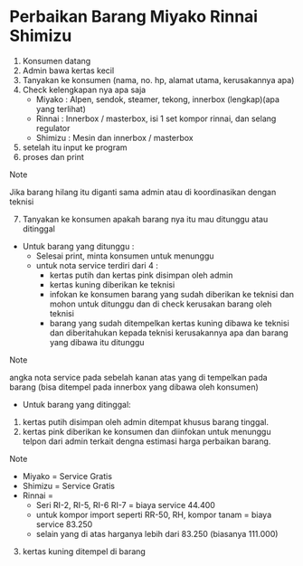 # Perbaikan Barang Miyako Rinnai Shimizu
1. Konsumen datang
2. Admin bawa kertas kecil
3. Tanyakan ke konsumen (nama, no. hp, alamat utama, kerusakannya apa)
4. Check kelengkapan nya apa saja 
   * Miyako : Alpen, sendok, steamer, tekong, innerbox (lengkap)(apa yang terlihat)
   * Rinnai : Innerbox / masterbox, isi 1 set kompor rinnai, dan selang regulator
   * Shimizu : Mesin dan innerbox / masterbox
5. setelah itu input ke program
6. proses dan print

> [!NOTE]
> Jika barang hilang itu diganti sama admin atau di koordinasikan dengan teknisi

7. Tanyakan ke konsumen apakah barang nya itu mau ditunggu atau ditinggal
* Untuk barang yang ditunggu :
  * Selesai print, minta konsumen untuk menunggu
  * untuk nota service terdiri dari 4 :
    * kertas putih dan kertas pink disimpan oleh admin
    * kertas kuning diberikan ke teknisi 
    * infokan ke konsumen barang yang sudah diberikan ke teknisi dan mohon untuk ditunggu dan di check kerusakan barang oleh teknisi
    * barang yang sudah ditempelkan kertas kuning dibawa ke teknisi dan diberitahukan kepada teknisi kerusakannya apa dan barang yang dibawa itu ditunggu

> [!NOTE]
> angka nota service pada sebelah kanan atas yang di tempelkan pada barang (bisa ditempel pada innerbox yang dibawa oleh konsumen)

* Untuk barang yang ditinggal:
 1. kertas putih disimpan oleh admin ditempat khusus barang tinggal.
 2. kertas pink diberikan ke konsumen dan diinfokan untuk menunggu telpon dari admin terkait dengna estimasi harga perbaikan barang.

> [!NOTE]
> * Miyako = Service Gratis
> * Shimizu = Service Gratis
> * Rinnai = 
>   * Seri RI-2, RI-5, RI-6 RI-7 = biaya service 44.400
>   * untuk kompor import seperti RR-50, RH, kompor tanam = biaya service 83.250
>   * selain yang di atas harganya lebih dari 83.250 (biasanya 111.000)

 3. kertas kuning ditempel di barang 

